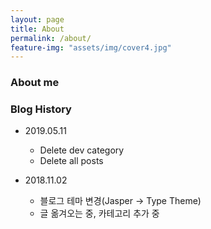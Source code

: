 ```yaml
---
layout: page
title: About
permalink: /about/
feature-img: "assets/img/cover4.jpg"
---
```

### About me
  
   
  
  
  
### Blog History

- 2019.05.11
  - Delete dev category
  - Delete all posts

- 2018.11.02
  - 블로그 테마 변경(Jasper -> Type Theme)
  - 글 옮겨오는 중, 카테고리 추가 중
